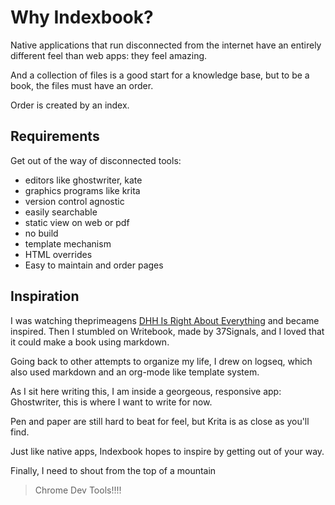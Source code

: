 Why Indexbook?
==============

Native applications that run disconnected from the internet have an entirely different feel than web apps: they feel amazing. 

And a collection of files is a good start for a knowledge base, but to be a book, the files must have an order. 

Order is created by an index.

## Requirements

Get out of the way of disconnected tools:
- editors like ghostwriter, kate
- graphics programs like krita
- version control agnostic
- easily searchable
- static view on web or pdf
- no build
- template mechanism
- HTML overrides
- Easy to maintain and order pages

## Inspiration

I was watching theprimeagens [DHH Is Right About Everything][1] 
and became inspired. Then I stumbled on Writebook, made 
by 37Signals, and I loved that it could make a book using markdown.

Going back to other attempts to organize my life, I drew on logseq,
which also used markdown and an org-mode like template system.

As I sit here writing this, I am inside a georgeous, responsive app:
Ghostwriter, this is where I want to write for now.

Pen and paper are still hard to beat for feel, but Krita is as close
as you'll find.

Just like native apps, Indexbook hopes to inspire by getting out of your way.

Finally, I need to shout from the top of a mountain 

> Chrome Dev Tools!!!! 

[1]: https://youtu.be/mTa2d3OLXhg?si=oj2T5Xo1qyXMD8Pm
